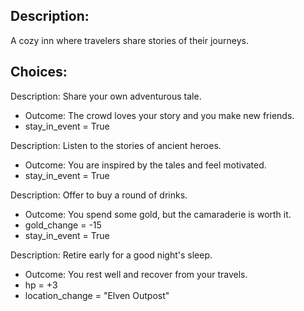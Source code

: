 ## Description:
A cozy inn where travelers share stories of their journeys.

## Choices:
Description: Share your own adventurous tale.
- Outcome: The crowd loves your story and you make new friends.
- stay_in_event = True

Description: Listen to the stories of ancient heroes.
- Outcome: You are inspired by the tales and feel motivated.
- stay_in_event = True

Description: Offer to buy a round of drinks.
- Outcome: You spend some gold, but the camaraderie is worth it.
- gold_change = -15
- stay_in_event = True 

Description: Retire early for a good night's sleep.
- Outcome: You rest well and recover from your travels.
- hp = +3
- location_change = "Elven Outpost"